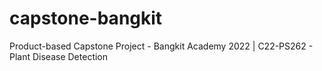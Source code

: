 # capstone-bangkit
Product-based Capstone Project - Bangkit Academy 2022 | C22-PS262 - Plant Disease Detection
